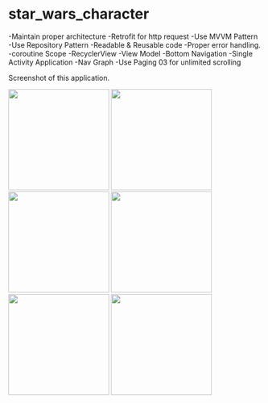 # star_wars_character

-Maintain proper architecture
-Retrofit for http request
-Use MVVM Pattern
-Use Repository Pattern
-Readable & Reusable code
-Proper error handling.
-coroutine Scope
-RecyclerView
-View Model
-Bottom Navigation
-Single Activity Application
-Nav Graph
-Use Paging 03 for unlimited scrolling

Screenshot of this application.
<p float="left" >
<img src ="https://github.com/md-arif-hossainn/star_wars_character/assets/59121881/0c54069e-2ada-4165-96d4-0151e6b61258" width="200" />
<img src ="https://github.com/md-arif-hossainn/star_wars_character/assets/59121881/9fdcd91f-462a-4896-b2eb-683f9adc271e" width="200" />
<img src ="https://github.com/md-arif-hossainn/star_wars_character/assets/59121881/0b7d3ad9-d587-44ee-97d0-9a2e5dec3f62" width="200" />
<img src ="https://github.com/md-arif-hossainn/star_wars_character/assets/59121881/01531fb9-beb6-473a-8f4e-6b2e7625a522" width="200" />
<img src ="https://github.com/md-arif-hossainn/star_wars_character/assets/59121881/bd46c0e7-693b-419e-a1f8-f53def3861c7" width="200" />
<img src ="https://github.com/md-arif-hossainn/star_wars_character/assets/59121881/1a11d44b-b4dc-4c62-8294-a6869f928c51" width="200" />

</p>
